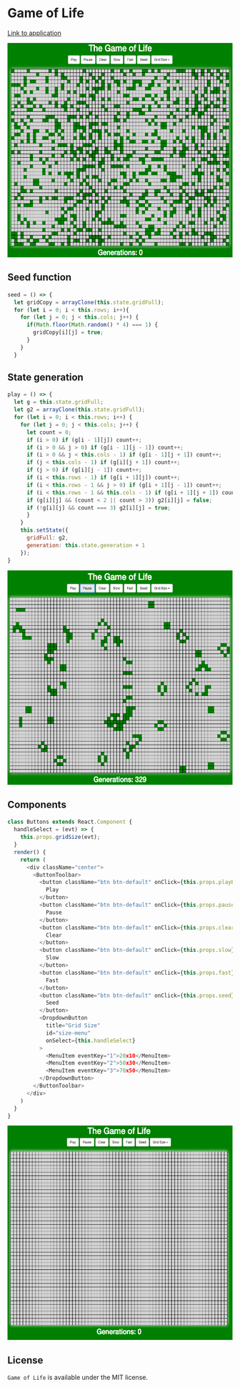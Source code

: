 # Game of Life

[Link to application](https://coffeina.github.io/Game.Of.Life/)

<p align="center">
  <img width="640" height="480" src="assets/1.png">
</p>

## Seed function
```javascript
seed = () => {
  let gridCopy = arrayClone(this.state.gridFull);
  for (let i = 0; i < this.rows; i++){
    for (let j = 0; j < this.cols; j++) {
      if(Math.floor(Math.random() * 4) === 1) {
        gridCopy[i][j] = true;
      }
    }
  }

```

## State generation
```javascript
play = () => {
  let g = this.state.gridFull;
  let g2 = arrayClone(this.state.gridFull);
  for (let i = 0; i < this.rows; i++) {
    for (let j = 0; j < this.cols; j++) {
      let count = 0;
      if (i > 0) if (g[i - 1][j]) count++;
      if (i > 0 && j > 0) if (g[i - 1][j - 1]) count++;
      if (i > 0 && j < this.cols - 1) if (g[i - 1][j + 1]) count++;
      if (j < this.cols - 1) if (g[i][j + 1]) count++;
      if (j > 0) if (g[i][j - 1]) count++;
      if (i < this.rows - 1) if (g[i + 1][j]) count++;
      if (i < this.rows - 1 && j > 0) if (g[i + 1][j - 1]) count++;
      if (i < this.rows - 1 && this.cols - 1) if (g[i + 1][j + 1]) count++;
      if (g[i][j] && (count < 2 || count > 3)) g2[i][j] = false;
      if (!g[i][j] && count === 3) g2[i][j] = true;
      }
    }
    this.setState({
      gridFull: g2,
      generation: this.state.generation + 1
    });
}
```

<p align="center">
  <img width="640" height="480" src="assets/2.png">
</p>


## Components
```javascript
class Buttons extends React.Component {
  handleSelect = (evt) => {
    this.props.gridSize(evt);
  }
  render() {
    return (
      <div className="center">
        <ButtonToolbar>
          <button className="btn btn-default" onClick={this.props.playButton}>
            Play
          </button>
          <button className="btn btn-default" onClick={this.props.pauseButton}>
            Pause
          </button>
          <button className="btn btn-default" onClick={this.props.clear}>
            Clear
          </button>
          <button className="btn btn-default" onClick={this.props.slow}>
            Slow
          </button>
          <button className="btn btn-default" onClick={this.props.fast}>
            Fast
          </button>
          <button className="btn btn-default" onClick={this.props.seed}>
            Seed
          </button>
          <DropdownButton
            title="Grid Size"
            id="size-menu"
            onSelect={this.handleSelect}
          >
            <MenuItem eventKey="1">20x10</MenuItem>
            <MenuItem eventKey="2">50x30</MenuItem>
            <MenuItem eventKey="3">70x50</MenuItem>
          </DropdownButton>
        </ButtonToolbar>
      </div>
    )
  }
}
```

<p align="center">
  <img width="640" height="480" src="assets/3.png">
</p>



## License
`Game of Life` is available under the MIT license.
